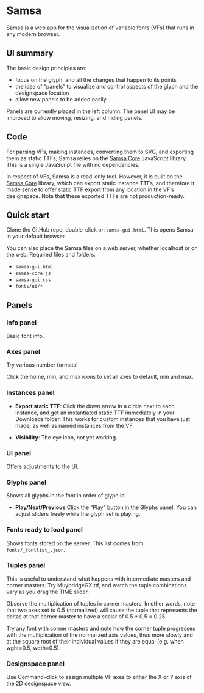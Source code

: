 # Samsa

Samsa is a web app for the visualization of variable fonts (VFs) that runs in any modern browser.

## UI summary
The basic design principles are:

* focus on the glyph, and all the changes that happen to its points
* the idea of “panels” to visualize and control aspects of the glyph and the designspace location
* allow new panels to be added easily

Panels are currently placed in the left column. The panel UI may be improved to allow moving, resizing, and hiding panels.

## Code

For parsing VFs, making instances, converting them to SVG, and exporting them as static TTFs, Samsa relies on the [Samsa Core](samsa-core.md) JavaScript library. This is a single JavaScript file with no dependencies.

In respect of VFs, Samsa is a read-only tool. However, it is built on the [Samsa Core](samsa-core.md) library, which can export static instance TTFs, and therefore it made sense to offer static TTF export from any location in the VF’s designspace. Note that these exported TTFs are not production-ready.

## Quick start
Clone the GitHub repo, double-click on `samsa-gui.html`. This opens Samsa in your default browser.

You can also place the Samsa files on a web server, whether localhost or on the web. Required files and folders:

* `samsa-gui.html`
* `samsa-core.js`
* `samsa-gui.css`
* `fonts/ui/*`

## Panels

### Info panel
Basic font info.

### Axes panel
Try various number formats!

Click the home, min, and max icons to set all axes to default, min and max.

### Instances panel
* **Export static TTF**: Click the down arrow in a circle next to each instance, and get an instantiated static TTF immediately in your Downloads folder. This works for custom instances that you have just made, as well as named instances from the VF.

* **Visibility**: The eye icon, not yet working.


### UI panel
Offers adjustments to the UI.

### Glyphs panel
Shows all glyphs in the font in order of glyph id.

* **Play/Next/Previous** Click the “Play” button in the Glyphs panel. You can adjust sliders freely while the glyph set is playing.


### Fonts ready to load panel
Shows fonts stored on the server. This list comes from `fonts/_fontlist_.json`.

### Tuples panel

This is useful to understand what happens with intermediate masters and corner masters. Try MuybridgeGX.ttf, and watch the tuple combinations vary as you drag the TIME slider.

Observe the multiplication of tuples in corner masters. In other words, note that two axes set to 0.5 (normalized) will cause the tuple that represents the deltas at that corner master to have a scalar of 0.5 * 0.5 = 0.25.

Try any font with corner masters and note how the corner tuple progresses with the multiplication of the normalized axis values, thus more slowly and at the square root of their individual values if they are equal (e.g. when wght=0.5, wdth=0.5).

### Designspace panel

Use Command-click to assign multiple VF axes to either the X or Y axis of the 2D designspace view.

